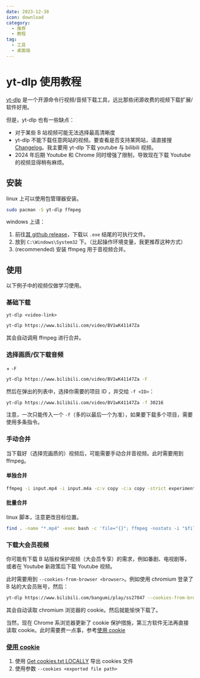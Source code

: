 ```yaml
---
date: 2023-12-30
icon: download
category:
  - 推荐
  - 教程
tag:
  - 工具
  - 桌面端
---
```


# yt-dlp 使用教程

[yt-dlp](https://github.com/yt-dlp/yt-dlp) 是一个开源命令行视频/音频下载工具，远比那些闭源收费的视频下载扩展/软件好用。

但是，yt-dlp 也有一些缺点：

- 对于某些 B 站视频可能无法选择最高清晰度
- yt-dlp 不能下载任意网站的视频。要查看是否支持某网站，请直接搜 [Changelog](https://github.com/yt-dlp/yt-dlp/blob/master/Changelog.md)。我主要用 yt-dlp 下载 youtube 与 bilibili 视频。
- 2024 年后期 Youtube 和 Chrome 同时增强了限制，导致现在下载 Youtube 的视频显得稍有麻烦。

## 安装

linux 上可以使用包管理器安装。

```sh
sudo pacman -S yt-dlp ffmpeg
```

windows 上请：

1. 前往[其 github release](https://github.com/yt-dlp/yt-dlp/releases)，下载以 `.exe` 结尾的可执行文件。
2. 放到 `C:\Windows\System32` 下。（比起操作环境变量，我更推荐这种方式）
3. (recommended) 安装 ffmpeg 用于音视频合并。

## 使用

以下例子中的视频仅做学习使用。

### 基础下载

`yt-dlp <video-link>`

```sh
yt-dlp https://www.bilibili.com/video/BV1wK41147Za
```

其会自动调用 ffmpeg 进行合并。

### 选择画质/仅下载音频

\+ `-F`

```sh
yt-dlp https://www.bilibili.com/video/BV1wK41147Za -F
```

然后在弹出的列表中，选择你需要的项目 ID ，并交给 `-f <ID>`：

```sh
yt-dlp https://www.bilibili.com/video/BV1wK41147Za -f 30216
```

注意，一次只能传入一个 `-f`（多的以最后一个为准），如果要下载多个项目，需要使用多条指令。

### 手动合并

当下载好（选择完画质的）视频后，可能需要手动合并音视频。此时需要用到 ffmpeg。

#### 单独合并

```sh
ffmpeg -i input.mp4 -i input.m4a -c:v copy -c:a copy -strict experimental output.mp4
```

#### 批量合并

linux 脚本，注意更改目标位置。

```sh
find . -name "*.mp4" -exec bash -c 'file="{}"; ffmpeg -nostats -i "$file" -i "${file%.mp4}.m4a" -c:v copy -c:a copy -strict experimental "/home/absolutex/Videos/${file}"' \;
```

### 下载大会员视频

你可能有下载 B 站版权保护视频（大会员专享）的需求，例如番剧、电视剧等，或者在 Youtube 新政策后下载 Youtube 视频。

此时需要用到 `--cookies-from-browser <browser>`。例如使用 chromium 登录了 B 站的大会员账号，然后：

```sh
yt-dlp https://www.bilibili.com/bangumi/play/ss27047 --cookies-from-browser chromium -F
```

其会自动读取 chromium 浏览器的 cookie。然后就能愉快下载了。

当然，现在 Chrome 系浏览器更新了 cookie 保护措施，第三方软件无法再直接读取 cookie。此时需要费一点事，参考[使用 cookie](#使用-cookie)

### [使用 cookie](https://github.com/yt-dlp/yt-dlp/wiki/FAQ#how-do-i-pass-cookies-to-yt-dlp)

1. 使用 [Get cookies.txt LOCALLY](https://chrome.google.com/webstore/detail/get-cookiestxt-locally/cclelndahbckbenkjhflpdbgdldlbecc) 导出 cookies 文件
2. 使用参数 `--cookies <exported file path>`
